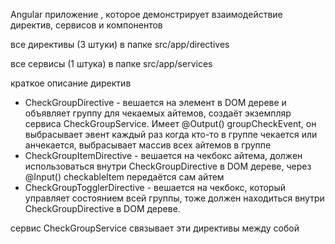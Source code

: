 Angular приложение , которое демонстрирует взаимодействие директив, сервисов и компонентов

все директивы (3 штуки) в папке src/app/directives

все сервисы (1 штука) в папке src/app/services

краткое описание директив

- CheckGroupDirective - вешается на элемент в DOM дереве и объявляет группу для чекаемых айтемов, создаёт экземпляр сервиса CheckGroupService. Имеет @Output() groupCheckEvent, он выбрасывает эвент каждый раз когда кто-то в группе чекается или анчекается, выбрасывает массив всех айтемов в группе
- CheckGroupItemDirective - вешается на чекбокс айтема, должен использоваться внутри CheckGroupDirective в DOM дереве, через @Input() checkableItem передаётся сам айтем
- CheckGroupTogglerDirective - вешается на чекбокс, который управляет состоянием всей группы, тоже должен находиться внутри CheckGroupDirective в DOM дереве. 

сервис CheckGroupService связывает эти директивы между собой